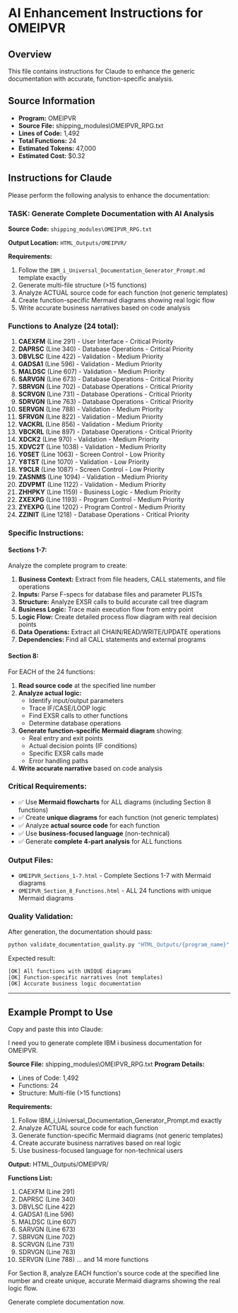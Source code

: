 # AI Enhancement Instructions for OMEIPVR

## Overview
This file contains instructions for Claude to enhance the generic documentation
with accurate, function-specific analysis.

## Source Information
- **Program:** OMEIPVR
- **Source File:** shipping_modules\OMEIPVR_RPG.txt
- **Lines of Code:** 1,492
- **Total Functions:** 24
- **Estimated Tokens:** 47,000
- **Estimated Cost:** $0.32

## Instructions for Claude

Please perform the following analysis to enhance the documentation:

### TASK: Generate Complete Documentation with AI Analysis

**Source Code:** `shipping_modules\OMEIPVR_RPG.txt`

**Output Location:** `HTML_Outputs/OMEIPVR/`

**Requirements:**
1. Follow the `IBM_i_Universal_Documentation_Generator_Prompt.md` template exactly
2. Generate multi-file structure (>15 functions)
3. Analyze ACTUAL source code for each function (not generic templates)
4. Create function-specific Mermaid diagrams showing real logic flow
5. Write accurate business narratives based on code analysis

### Functions to Analyze (24 total):

 1. **CAEXFM** (Line 291) - User Interface - Critical Priority
 2. **DAPRSC** (Line 340) - Database Operations - Critical Priority
 3. **DBVLSC** (Line 422) - Validation - Medium Priority
 4. **GADSA1** (Line 596) - Validation - Medium Priority
 5. **MALDSC** (Line 607) - Validation - Medium Priority
 6. **SARVGN** (Line 673) - Database Operations - Critical Priority
 7. **SBRVGN** (Line 702) - Database Operations - Critical Priority
 8. **SCRVGN** (Line 731) - Database Operations - Critical Priority
 9. **SDRVGN** (Line 763) - Database Operations - Critical Priority
10. **SERVGN** (Line 788) - Validation - Medium Priority
11. **SFRVGN** (Line 822) - Validation - Medium Priority
12. **VACKRL** (Line 856) - Validation - Medium Priority
13. **VBCKRL** (Line 897) - Database Operations - Critical Priority
14. **XDCK2** (Line 970) - Validation - Medium Priority
15. **XDVC2T** (Line 1038) - Validation - Medium Priority
16. **Y0SET** (Line 1063) - Screen Control - Low Priority
17. **Y8TST** (Line 1070) - Validation - Low Priority
18. **Y9CLR** (Line 1087) - Screen Control - Low Priority
19. **ZASNMS** (Line 1094) - Validation - Medium Priority
20. **ZDVPMT** (Line 1122) - Validation - Medium Priority
21. **ZHHPKY** (Line 1159) - Business Logic - Medium Priority
22. **ZXEXPG** (Line 1193) - Program Control - Medium Priority
23. **ZYEXPG** (Line 1202) - Program Control - Medium Priority
24. **ZZINIT** (Line 1218) - Database Operations - Critical Priority


### Specific Instructions:

#### Sections 1-7:
Analyze the complete program to create:
1. **Business Context:** Extract from file headers, CALL statements, and file operations
2. **Inputs:** Parse F-specs for database files and parameter PLISTs
3. **Structure:** Analyze EXSR calls to build accurate call tree diagram
4. **Business Logic:** Trace main execution flow from entry point
5. **Logic Flow:** Create detailed process flow diagram with real decision points
6. **Data Operations:** Extract all CHAIN/READ/WRITE/UPDATE operations
7. **Dependencies:** Find all CALL statements and external programs

#### Section 8:
For EACH of the 24 functions:

1. **Read source code** at the specified line number
2. **Analyze actual logic:**
   - Identify input/output parameters
   - Trace IF/CASE/LOOP logic
   - Find EXSR calls to other functions
   - Determine database operations
3. **Generate function-specific Mermaid diagram** showing:
   - Real entry and exit points
   - Actual decision points (IF conditions)
   - Specific EXSR calls made
   - Error handling paths
4. **Write accurate narrative** based on code analysis

### Critical Requirements:
- ✅ Use **Mermaid flowcharts** for ALL diagrams (including Section 8 functions)
- ✅ Create **unique diagrams** for each function (not generic templates)
- ✅ Analyze **actual source code** for each function
- ✅ Use **business-focused language** (non-technical)
- ✅ Generate **complete 4-part analysis** for ALL functions

### Output Files:

- `OMEIPVR_Sections_1-7.html` - Complete Sections 1-7 with Mermaid diagrams
- `OMEIPVR_Section_8_Functions.html` - ALL 24 functions with unique Mermaid diagrams


### Quality Validation:
After generation, the documentation should pass:
```bash
python validate_documentation_quality.py "HTML_Outputs/{program_name}"
```

Expected result:
```
[OK] All functions with UNIQUE diagrams
[OK] Function-specific narratives (not templates)
[OK] Accurate business logic documentation
```

---

## Example Prompt to Use

Copy and paste this into Claude:


I need you to generate complete IBM i business documentation for OMEIPVR.

**Source File:** shipping_modules\OMEIPVR_RPG.txt
**Program Details:**
- Lines of Code: 1,492
- Functions: 24
- Structure: Multi-file (>15 functions)

**Requirements:**
1. Follow IBM_i_Universal_Documentation_Generator_Prompt.md exactly
2. Analyze ACTUAL source code for each function
3. Generate function-specific Mermaid diagrams (not generic templates)
4. Create accurate business narratives based on real logic
5. Use business-focused language for non-technical users

**Output:** HTML_Outputs/OMEIPVR/

**Functions List:**
1. CAEXFM (Line 291)
2. DAPRSC (Line 340)
3. DBVLSC (Line 422)
4. GADSA1 (Line 596)
5. MALDSC (Line 607)
6. SARVGN (Line 673)
7. SBRVGN (Line 702)
8. SCRVGN (Line 731)
9. SDRVGN (Line 763)
10. SERVGN (Line 788)
... and 14 more functions

For Section 8, analyze EACH function's source code at the specified line number
and create unique, accurate Mermaid diagrams showing the real logic flow.

Generate complete documentation now.
